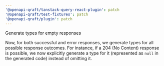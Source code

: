 ```yaml
---
'@openapi-qraft/tanstack-query-react-plugin': patch
'@openapi-qraft/test-fixtures': patch
'@openapi-qraft/plugin': patch
---
```


Generate types for empty responses

Now, for both successful and error responses, we generate types for all possible response outcomes.
For instance, if a 204 (No Content) response is possible, we now explicitly generate a type for it
(represented as `null` in the generated code) instead of omitting it.
